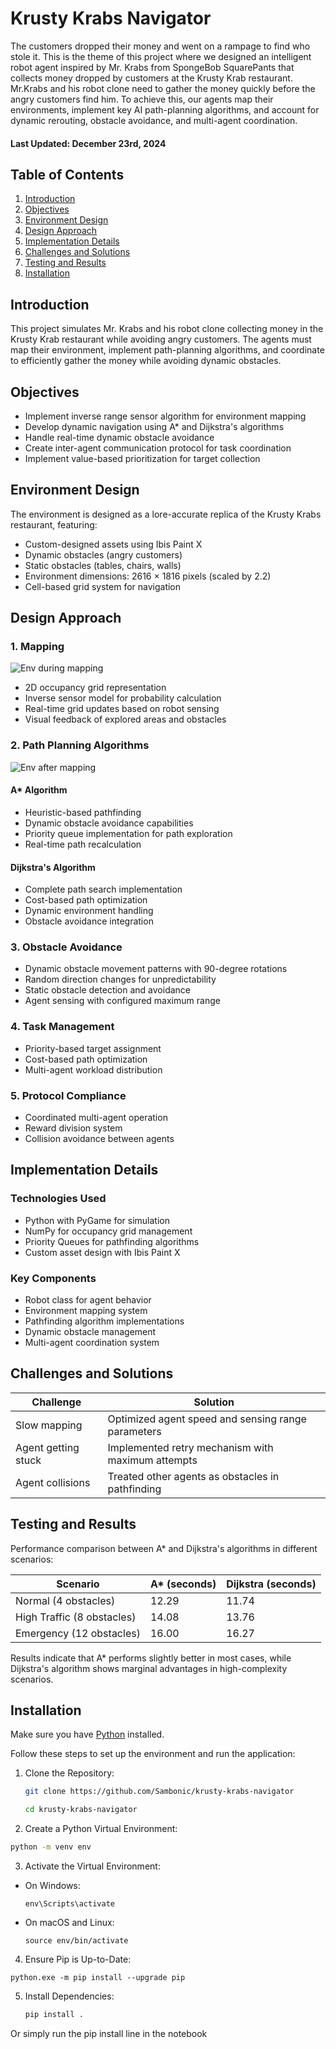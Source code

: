 # Krusty Krabs Navigator

The customers dropped their money and went on a rampage to find who stole it. This is the theme of this project where we designed an intelligent robot agent inspired by Mr. Krabs from SpongeBob SquarePants that collects money dropped by customers at the Krusty Krab restaurant. Mr.Krabs and his robot clone need to gather the money quickly before the angry customers find him. To achieve this, our agents map their environments, implement key AI path-planning algorithms, and account for dynamic rerouting, obstacle avoidance, and multi-agent coordination. 

#### Last Updated: December 23rd, 2024
## Table of Contents

1. [Introduction](#introduction)
2. [Objectives](#objectives)
3. [Environment Design](#environment-design)
4. [Design Approach](#design-approach)
5. [Implementation Details](#implementation-details)
6. [Challenges and Solutions](#challenges-and-solutions)
7. [Testing and Results](#testing-and-results)
8. [Installation](#installation)

## Introduction

This project simulates Mr. Krabs and his robot clone collecting money in the Krusty Krab restaurant while avoiding angry customers. The agents must map their environment, implement path-planning algorithms, and coordinate to efficiently gather the money while avoiding dynamic obstacles.

## Objectives

- Implement inverse range sensor algorithm for environment mapping
- Develop dynamic navigation using A* and Dijkstra's algorithms
- Handle real-time dynamic obstacle avoidance
- Create inter-agent communication protocol for task coordination
- Implement value-based prioritization for target collection

## Environment Design

The environment is designed as a lore-accurate replica of the Krusty Krabs restaurant, featuring:
- Custom-designed assets using Ibis Paint X
- Dynamic obstacles (angry customers)
- Static obstacles (tables, chairs, walls)
- Environment dimensions: 2616 × 1816 pixels (scaled by 2.2)
- Cell-based grid system for navigation

## Design Approach

### 1. Mapping

![Env during mapping](https://github.com/Sambonic/krusty-krabs-navigator/blob/main/images/misc/mapping_stage.PNG)

- 2D occupancy grid representation
- Inverse sensor model for probability calculation
- Real-time grid updates based on robot sensing
- Visual feedback of explored areas and obstacles

### 2. Path Planning Algorithms

![Env after mapping](https://github.com/Sambonic/krusty-krabs-navigator/blob/main/images/misc/running_stage.PNG)

#### A* Algorithm
- Heuristic-based pathfinding
- Dynamic obstacle avoidance capabilities
- Priority queue implementation for path exploration
- Real-time path recalculation

#### Dijkstra's Algorithm
- Complete path search implementation
- Cost-based path optimization
- Dynamic environment handling
- Obstacle avoidance integration

### 3. Obstacle Avoidance
- Dynamic obstacle movement patterns with 90-degree rotations
- Random direction changes for unpredictability
- Static obstacle detection and avoidance
- Agent sensing with configured maximum range

### 4. Task Management
- Priority-based target assignment
- Cost-based path optimization
- Multi-agent workload distribution

### 5. Protocol Compliance
- Coordinated multi-agent operation
- Reward division system
- Collision avoidance between agents

## Implementation Details

### Technologies Used
- Python with PyGame for simulation
- NumPy for occupancy grid management
- Priority Queues for pathfinding algorithms
- Custom asset design with Ibis Paint X

### Key Components
- Robot class for agent behavior
- Environment mapping system
- Pathfinding algorithm implementations
- Dynamic obstacle management
- Multi-agent coordination system

## Challenges and Solutions

| Challenge | Solution |
|-----------|----------|
| Slow mapping | Optimized agent speed and sensing range parameters |
| Agent getting stuck | Implemented retry mechanism with maximum attempts |
| Agent collisions | Treated other agents as obstacles in pathfinding |

## Testing and Results

Performance comparison between A* and Dijkstra's algorithms in different scenarios:

| Scenario | A* (seconds) | Dijkstra (seconds) |
|----------|--------------|-------------------|
| Normal (4 obstacles) | 12.29 | 11.74 |
| High Traffic (8 obstacles) | 14.08 | 13.76 |
| Emergency (12 obstacles) | 16.00 | 16.27 |

Results indicate that A* performs slightly better in most cases, while Dijkstra's algorithm shows marginal advantages in high-complexity scenarios.

## Installation


Make sure you have [Python](https://www.python.org/downloads/) installed.

Follow these steps to set up the environment and run the application:

1. Clone the Repository:
   ```bash
   git clone https://github.com/Sambonic/krusty-krabs-navigator
   ```
   ```bash
   cd krusty-krabs-navigator
   ```

2. Create a Python Virtual Environment:
```bash
python -m venv env
```

3. Activate the Virtual Environment:
- On Windows:
  ```
  env\Scripts\activate
  ```

- On macOS and Linux:
  ```
  source env/bin/activate
  ```
4. Ensure Pip is Up-to-Date:
  ```
  python.exe -m pip install --upgrade pip
  ```
5. Install Dependencies:

   ```bash
   pip install .
   ```
Or simply run the pip install line in the notebook
